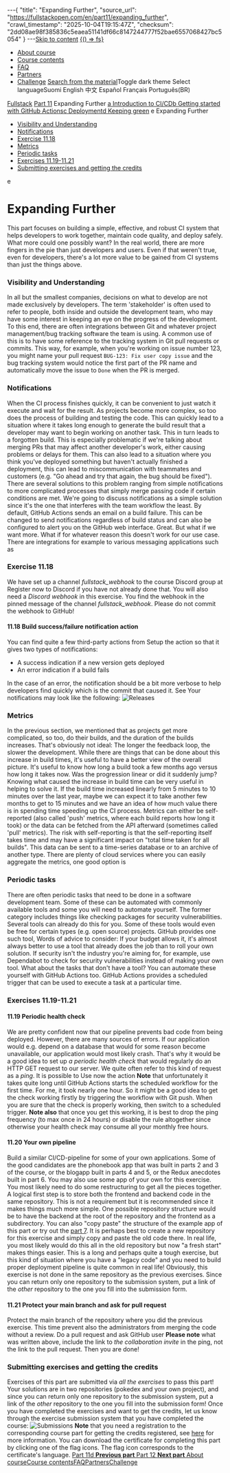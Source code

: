---{
  "title": "Expanding Further",
  "source_url": "https://fullstackopen.com/en/part11/expanding_further",
  "crawl_timestamp": "2025-10-04T19:15:47Z",
  "checksum": "2dd08ae98f385836c5eaea51141df66c8147244777f52bae6557068427bc5054"
}
---[Skip to content](../part11/01-expanding-further-course-main-content.md)
[{() => fs}](https://fullstackopen.com/en/)
  * [About course](../about/01-about.md)
  * [Course contents](../#course-contents/01-course-contents.md)
  * [FAQ](../faq/01-faq.md)
  * [Partners](../companies/01-companies.md)
  * [Challenge](../challenge/01-challenge.md)
[Search from the material](../search/01-search.md)Toggle dark theme
Select languageSuomi English 中文 Español Français Português(BR) 

[Fullstack](../#course-contents/01-course-contents.md)
[Part 11](../part11/01-part11.md)
Expanding Further
[a Introduction to CI/CD](../part11/01-introduction-to-ci-cd.md)[b Getting started with GitHub Actions](../part11/01-getting-started-with-git-hub-actions.md)[c Deployment](../part11/01-deployment.md)[d Keeping green](../part11/01-keeping-green.md)
e Expanding Further
  * [Visibility and Understanding](../part11/01-expanding-further-visibility-and-understanding.md)
  * [Notifications](../part11/01-expanding-further-notifications.md)
  * [Exercise 11.18](../part11/01-expanding-further-exercise-11-18.md)
  * [Metrics](../part11/01-expanding-further-metrics.md)
  * [Periodic tasks](../part11/01-expanding-further-periodic-tasks.md)
  * [Exercises 11.19-11.21](../part11/01-expanding-further-exercises-11-19-11-21.md)
  * [Submitting exercises and getting the credits](../part11/01-expanding-further-submitting-exercises-and-getting-the-credits.md)


e
# Expanding Further
This part focuses on building a simple, effective, and robust CI system that helps developers to work together, maintain code quality, and deploy safely. What more could one possibly want? In the real world, there are more fingers in the pie than just developers and users. Even if that weren't true, even for developers, there's a lot more value to be gained from CI systems than just the things above.
### Visibility and Understanding
In all but the smallest companies, decisions on what to develop are not made exclusively by developers. The term 'stakeholder' is often used to refer to people, both inside and outside the development team, who may have some interest in keeping an eye on the progress of the development. To this end, there are often integrations between Git and whatever project management/bug tracking software the team is using.
A common use of this is to have some reference to the tracking system in Git pull requests or commits. This way, for example, when you're working on issue number 123, you might name your pull request `BUG-123: Fix user copy issue` and the bug tracking system would notice the first part of the PR name and automatically move the issue to `Done` when the PR is merged.
### Notifications
When the CI process finishes quickly, it can be convenient to just watch it execute and wait for the result. As projects become more complex, so too does the process of building and testing the code. This can quickly lead to a situation where it takes long enough to generate the build result that a developer may want to begin working on another task. This in turn leads to a forgotten build. 
This is especially problematic if we're talking about merging PRs that may affect another developer's work, either causing problems or delays for them. This can also lead to a situation where you think you've deployed something but haven't actually finished a deployment, this can lead to miscommunication with teammates and customers (e.g. "Go ahead and try that again, the bug should be fixed").
There are several solutions to this problem ranging from simple notifications to more complicated processes that simply merge passing code if certain conditions are met. We're going to discuss notifications as a simple solution since it's the one that interferes with the team workflow the least.
By default, GitHub Actions sends an email on a build failure. This can be changed to send notifications regardless of build status and can also be configured to alert you on the GitHub web interface. Great. But what if we want more. What if for whatever reason this doesn't work for our use case.
There are integrations for example to various messaging applications such as 
### Exercise 11.18
We have set up a channel _fullstack_webhook_ to the course Discord group at 
Register now to Discord if you have not already done that. You will also need a _Discord webhook_ in this exercise. You find the webhook in the pinned message of the channel _fullstack_webhook_. Please do not commit the webhook to GitHub!
#### 11.18 Build success/failure notification action
You can find quite a few third-party actions from 
Setup the action so that it gives two types of notifications:
  * A success indication if a new version gets deployed
  * An error indication if a build fails


In the case of an error, the notification should be a bit more verbose to help developers find quickly which is the commit that caused it.
See 
Your notifications may look like the following:
![Releases](../assets/cab4f2c000563ec7.png)
### Metrics
In the previous section, we mentioned that as projects get more complicated, so too, do their builds, and the duration of the builds increases. That's obviously not ideal: The longer the feedback loop, the slower the development.
While there are things that can be done about this increase in build times, it's useful to have a better view of the overall picture. It's useful to know how long a build took a few months ago versus how long it takes now. Was the progression linear or did it suddenly jump? Knowing what caused the increase in build time can be very useful in helping to solve it. If the build time increased linearly from 5 minutes to 10 minutes over the last year, maybe we can expect it to take another few months to get to 15 minutes and we have an idea of how much value there is in spending time speeding up the CI process.
Metrics can either be self-reported (also called 'push' metrics, where each build reports how long it took) or the data can be fetched from the API afterward (sometimes called 'pull' metrics). The risk with self-reporting is that the self-reporting itself takes time and may have a significant impact on "total time taken for all builds".
This data can be sent to a time-series database or to an archive of another type. There are plenty of cloud services where you can easily aggregate the metrics, one good option is 
### Periodic tasks
There are often periodic tasks that need to be done in a software development team. Some of these can be automated with commonly available tools and some you will need to automate yourself.
The former category includes things like checking packages for security vulnerabilities. Several tools can already do this for you. Some of these tools would even be free for certain types (e.g. open source) projects. GitHub provides one such tool, 
Words of advice to consider: If your budget allows it, it's almost always better to use a tool that already does the job than to roll your own solution. If security isn't the industry you're aiming for, for example, use Dependabot to check for security vulnerabilities instead of making your own tool.
What about the tasks that don't have a tool? You can automate these yourself with GitHub Actions too. GitHub Actions provides a scheduled trigger that can be used to execute a task at a particular time.
### Exercises 11.19-11.21
#### 11.19 Periodic health check
We are pretty confident now that our pipeline prevents bad code from being deployed. However, there are many sources of errors. If our application would e.g. depend on a database that would for some reason become unavailable, our application would most likely crash. That's why it would be a good idea to set up _a periodic health check_ that would regularly do an HTTP GET request to our server. We quite often refer to this kind of request as a _ping_.
It is possible to 
Use now the action 
**Note** that unfortunately it takes quite long until GitHub Actions starts the scheduled workflow for the first time. For me, it took nearly one hour. So it might be a good idea to get the check working firstly by triggering the workflow with Git push. When you are sure that the check is properly working, then switch to a scheduled trigger.
**Note also** that once you get this working, it is best to drop the ping frequency (to max once in 24 hours) or disable the rule altogether since otherwise your health check may consume all your monthly free hours.
#### 11.20 Your own pipeline
Build a similar CI/CD-pipeline for some of your own applications. Some of the good candidates are the phonebook app that was built in parts 2 and 3 of the course, or the blogapp built in parts 4 and 5, or the Redux anecdotes built in part 6. You may also use some app of your own for this exercise.
You most likely need to do some restructuring to get all the pieces together. A logical first step is to store both the frontend and backend code in the same repository. This is not a requirement but it is recommended since it makes things much more simple.
One possible repository structure would be to have the backend at the root of the repository and the frontend as a subdirectory. You can also "copy paste" the structure of the example app of this part or try out the [part 7](../part7/01-class-components-miscellaneous-frontend-and-backend-in-the-same-repository.md).
It is perhaps best to create a new repository for this exercise and simply copy and paste the old code there. In real life, you most likely would do this all in the old repository but now "a fresh start" makes things easier.
This is a long and perhaps quite a tough exercise, but this kind of situation where you have a "legacy code" and you need to build proper deployment pipeline is quite common in real life!
Obviously, this exercise is not done in the same repository as the previous exercises. Since you can return only one repository to the submission system, put a link of the _other_ repository to the one you fill into the submission form.
#### 11.21 Protect your main branch and ask for pull request
Protect the main branch of the repository where you did the previous exercise. This time prevent also the administrators from merging the code without a review.
Do a pull request and ask GitHub user 
**Please note** what was written above, include the link to _the collaboration invite_ in the ping, not the link to the pull request.
Then you are done!
### Submitting exercises and getting the credits
Exercises of this part are submitted via _all the exercises_ to pass this part!
Your solutions are in two repositories (pokedex and your own project), and since you can return only one repository to the submission system, put a link of the _other_ repository to the one you fill into the submission form!
Once you have completed the exercises and want to get the credits, let us know through the exercise submission system that you have completed the course:
![Submissions](../assets/770a7d941952a2f6.png)
**Note** that you need a registration to the corresponding course part for getting the credits registered, see [here](../part0/01-general-info-parts-and-completion.md) for more information.
You can download the certificate for completing this part by clicking one of the flag icons. The flag icon corresponds to the certificate's language. 
[ Part 11d **Previous part** ](../part11/01-keeping-green.md)[ Part 12 **Next part** ](../part12/01-part12.md)
[About course](../about/01-about.md)[Course contents](../#course-contents/01-course-contents.md)[FAQ](../faq/01-faq.md)[Partners](../companies/01-companies.md)[Challenge](../challenge/01-challenge.md)